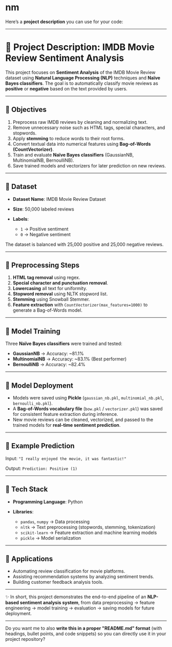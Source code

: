 # nm
Here’s a **project description** you can use for your code:

---

# 📌 Project Description: IMDB Movie Review Sentiment Analysis

This project focuses on **Sentiment Analysis** of the IMDB Movie Review dataset using **Natural Language Processing (NLP)** techniques and **Naïve Bayes classifiers**. The goal is to automatically classify movie reviews as **positive** or **negative** based on the text provided by users.

---

## 🔹 Objectives

1. Preprocess raw IMDB reviews by cleaning and normalizing text.
2. Remove unnecessary noise such as HTML tags, special characters, and stopwords.
3. Apply **stemming** to reduce words to their root forms.
4. Convert textual data into numerical features using **Bag-of-Words (CountVectorizer)**.
5. Train and evaluate **Naïve Bayes classifiers** (GaussianNB, MultinomialNB, BernoulliNB).
6. Save trained models and vectorizers for later prediction on new reviews.

---

## 🔹 Dataset

* **Dataset Name**: IMDB Movie Review Dataset
* **Size**: 50,000 labeled reviews
* **Labels**:

  * `1` → Positive sentiment
  * `0` → Negative sentiment

The dataset is balanced with 25,000 positive and 25,000 negative reviews.

---

## 🔹 Preprocessing Steps

1. **HTML tag removal** using regex.
2. **Special character and punctuation removal**.
3. **Lowercasing** all text for uniformity.
4. **Stopword removal** using NLTK stopword list.
5. **Stemming** using Snowball Stemmer.
6. **Feature extraction** with `CountVectorizer(max_features=1000)` to generate a Bag-of-Words model.

---

## 🔹 Model Training

Three **Naïve Bayes classifiers** were trained and tested:

* **GaussianNB** → Accuracy: ~81.1%
* **MultinomialNB** → Accuracy: ~83.1% (Best performer)
* **BernoulliNB** → Accuracy: ~82.4%

---

## 🔹 Model Deployment

* Models were saved using **Pickle** (`gaussian_nb.pkl`, `multinomial_nb.pkl`, `bernoulli_nb.pkl`).
* A **Bag-of-Words vocabulary file** (`bow.pkl` / `vectorizer.pkl`) was saved for consistent feature extraction during inference.
* New movie reviews can be cleaned, vectorized, and passed to the trained models for **real-time sentiment prediction**.

---

## 🔹 Example Prediction

Input:
`"I really enjoyed the movie, it was fantastic!"`

Output:
`Prediction: Positive (1)`

---

## 🔹 Tech Stack

* **Programming Language**: Python
* **Libraries**:

  * `pandas`, `numpy` → Data processing
  * `nltk` → Text preprocessing (stopwords, stemming, tokenization)
  * `scikit-learn` → Feature extraction and machine learning models
  * `pickle` → Model serialization

---

## 🔹 Applications

* Automating review classification for movie platforms.
* Assisting recommendation systems by analyzing sentiment trends.
* Building customer feedback analysis tools.

---

✨ In short, this project demonstrates the end-to-end pipeline of an **NLP-based sentiment analysis system**, from data preprocessing → feature engineering → model training → evaluation → saving models for future deployment.

---

Do you want me to also **write this in a proper "README.md" format** (with headings, bullet points, and code snippets) so you can directly use it in your project repository?
